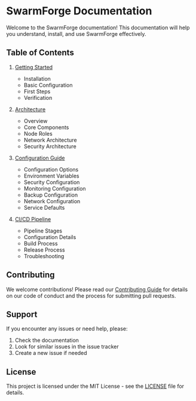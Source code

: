 # SwarmForge Documentation

Welcome to the SwarmForge documentation! This documentation will help you understand, install, and use SwarmForge effectively.

## Table of Contents

1. [Getting Started](getting-started.md)
   - Installation
   - Basic Configuration
   - First Steps
   - Verification

2. [Architecture](architecture.md)
   - Overview
   - Core Components
   - Node Roles
   - Network Architecture
   - Security Architecture

3. [Configuration Guide](configuration.md)
   - Configuration Options
   - Environment Variables
   - Security Configuration
   - Monitoring Configuration
   - Backup Configuration
   - Network Configuration
   - Service Defaults

4. [CI/CD Pipeline](ci-cd.md)
   - Pipeline Stages
   - Configuration Details
   - Build Process
   - Release Process
   - Troubleshooting

## Contributing

We welcome contributions! Please read our [Contributing Guide](../CONTRIBUTING.md) for details on our code of conduct and the process for submitting pull requests.

## Support

If you encounter any issues or need help, please:

1. Check the documentation
2. Look for similar issues in the issue tracker
3. Create a new issue if needed

## License

This project is licensed under the MIT License - see the [LICENSE](../LICENSE) file for details.
